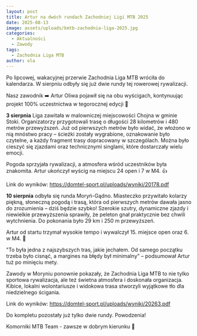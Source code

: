 ```yaml
---
layout: post
title: Artur na dwóch rundach Zachodniej Ligi MTB 2025
date: 2025-08-13
image: assets/uploads/kmtb-zachodnia-liga-2025.jpg
categories:
  - Aktualności
  - Zawody
tags:
  - Zachodnia Liga MTB
author: ola
---
```

Po lipcowej, wakacyjnej przerwie Zachodnia Liga MTB wróciła do kalendarza. W sierpniu odbyły się już dwie rundy tej rowerowej rywalizacji.
<!--more-->

Nasz zawodnik ➡️ Artur Oliwa pojawił się na obu wyścigach, kontynuując projekt 100% uczestnictwa w tegorocznej edycji 💪

**3 sierpnia** Liga zawitała w malowniczej miejscowości Chojna w gminie Stoki. Organizatorzy przygotowali trasę o długości 28 kilometrów i 480 metrów przewyższeń. Już od pierwszych metrów było widać, że włożono w nią mnóstwo pracy – ścieżki zostały wygrabione, oznakowanie było czytelne, a każdy fragment trasy dopracowany w szczególach. Można było cieszyć się zjazdami oraz technicznymi singlami, które dostarczały wielu emocji.

Pogoda sprzyjała rywalizacji, a atmosfera wśród uczestników była znakomita. Artur ukończył wyścig na miejscu 24 open i 7 w M4. 👍

Link do wyników: <https://domtel-sport.pl/uploads/wyniki/20178.pdf>

**10 sierpnia** odbyła się runda Moryń-Gądno. Miasteczko przywitało kolarzy piękną, słoneczną pogodą i trasą, która od pierwszych metrów dawała jasno do zrozumienia – dziś będzie szybko! Szerokie szutry, dynamiczne zjazdy i niewielkie przewyższenia sprawiły, że peleton gnał praktycznie bez chwili wytchnienia. Do pokonania było 29 km i 250 m przewyższeń.

Artur od startu trzymał wysokie tempo i wywalczył 15. miejsce open oraz 6. w M4. 🤝

"To była jedna z najszybszych tras, jakie jechałem. Od samego początku trzeba było cisnąć, a margines na błędy był minimalny" – podsumował Artur tuż po minięciu mety.

Zawody w Moryniu ponownie pokazały, że Zachodnia Liga MTB to nie tylko sportowa rywalizacja, ale też świetna atmosfera i doskonała organizacja. Kibice, lokalni wolontariusze i widokowa trasa stworzyli wyjątkowe tło dla niedzielnego ścigania.

Link do wyników: <https://domtel-sport.pl/uploads/wyniki/20263.pdf>

Do kompletu pozostały już tylko dwie rundy. Powodzenia!

Komorniki MTB Team - zawsze w dobrym kierunku 🙂
